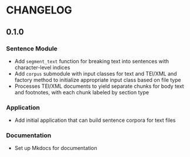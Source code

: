 # CHANGELOG

## 0.1.0

### Sentence Module

- Add `segment_text` function for breaking text into sentences with character-level indices
- Add `corpus` submodule with input classes for text and TEI/XML and factory
  method to initialize appropriate input class based on file type
- Processes TEI/XML documents to yield separate chunks for body text and footnotes, with each chunk labeled by section type

### Application

- Add initial application that can build sentence corpora for text files

### Documentation

- Set up Mkdocs for documentation
